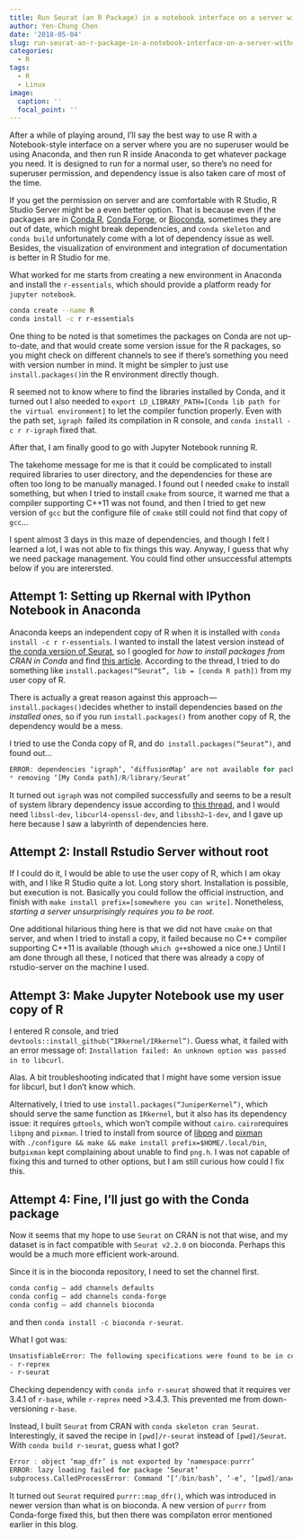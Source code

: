```yaml
---
title: Run Seurat (an R Package) in a notebook interface on a server without root
author: Yen-Chung Chen
date: '2018-05-04'
slug: run-seurat-an-r-package-in-a-notebook-interface-on-a-server-without-root
categories:
  - R
tags:
  - R
  - Linux
image:
  caption: ''
  focal_point: ''
---
```


After a while of playing around, I’ll say the best way to use R with a
Notebook-style interface on a server where you are no superuser would be
using Anaconda, and then run R inside Anaconda to get whatever package
you need. It is designed to run for a normal user, so there’s no need
for superuser permission, and dependency issue is also taken care of
most of the time.

If you get the permission on server and are comfortable with R Studio, R
Studio Server might be a even better option. That is because even if the
packages are in [Conda R](https://anaconda.org/r), [Conda
Forge](https://conda-forge.org), or
[Bioconda](https://bioconda.github.io/), sometimes they are out of date,
which might break dependencies, and `conda skeleton` and `conda build`
unfortunately come with a lot of dependency issue as well. Besides, the
visualization of environment and integration of documentation is better
in R Studio for me.

What worked for me starts from creating a new environment in Anaconda
and install the `r-essentials`, which should provide a platform ready
for`  jupyter notebook `.

```sh
conda create --name R
conda install -c r r-essentials
```

One thing to be noted is that sometimes the packages on Conda are not
up-to-date, and that would create some version issue for the R packages,
so you might check on different channels to see if there’s something you
need with version number in mind. It might be simpler to just use
`install.packages()`in the R environment directly though.

R seemed not to know where to find the libraries installed by Conda, and
it turned out I also needed to `export LD_LIBRARY_PATH=[Conda lib path
for the virtual environment]` to let the compiler function properly.
Even with the path set, ` igraph  `failed its compilation in R console,
and `conda install -c r r-igraph` fixed that.

After that, I am finally good to go with Jupyter Notebook running R.

The takehome message for me is that it could be complicated to install
required libraries to user directory, and the dependencies for these are
often too long to be manually managed. I found out I needed `cmake` to
install something, but when I tried to install `cmake` from source, it
warned me that a compiler supporting C++11 was not found, and then I
tried to get new version of `gcc` but the configure file of `cmake`
still could not find that copy of `gcc`…

I spent almost 3 days in this maze of dependencies, and though I felt I
learned a lot, I was not able to fix things this way. Anyway, I guess
that why we need package management. You could find other unsuccessful
attempts below if you are interersted.

## Attempt 1: Setting up Rkernal with IPython Notebook in Anaconda

Anaconda keeps an independent copy of R when it is installed with `conda
install -c r r-essentials`. I wanted to install the latest version
instead of [the conda version of
Seurat](https://anaconda.org/bioconda/r-seurat), so I googled for *how
to install packages from CRAN in Conda* and find [this
article](https://stackoverflow.com/questions/34705917/conda-how-to-install-r-packages-that-are-not-available-in-r-essentials).
According to the thread, I tried to do something like
`install.packages(“Seurat”, lib = [conda R path])` from my user copy
of R.

There is actually a great reason against this
approach — `install.packages()`decides whether to install
dependencies based on *the installed ones*, so if you run
`install.packages()` from another copy of R, the dependency would be a
mess.

I tried to use the Conda copy of R, and do` 
install.packages(“Seurat”) `, and found out…

```R
ERROR: dependencies ‘igraph’, ‘diffusionMap’ are not available for package ‘Seurat’
* removing ‘[My Conda path]/R/library/Seurat’
```

It turned out `igraph` was not compiled successfully and seems to be a
result of system library dependency issue according to [this
thread](https://stackoverflow.com/questions/45318188/getting-error-in-function-igraph-write-graph-graphml-while-installing-igrap),
and I would need `libssl-dev`, `libcurl4-openssl-dev`, and
`libssh2–1-dev`, and I gave up here because I saw a labyrinth of
dependencies here.

## Attempt 2: Install Rstudio Server without root

If I could do it, I would be able to use the user copy of R, which I am
okay with, and I like R Studio quite a lot. Long story short.
Installation is possible, but execution is not. Basically you could
follow the official instruction, and finish with `make install
prefix=[somewhere you can write]`. Nonetheless, *starting a server
unsurprisingly requires you to be root.*

One additional hilarious thing here is that we did not have `cmake` on
that server, and when I tried to install a copy, it failed because no
C++ compiler supporting C++11 is available (though `which g++`showed
a nice one.) Until I am done through all these, I noticed that there was
already a copy of rstudio-server on the machine I used.

## Attempt 3: Make Jupyter Notebook use my user copy of R

I entered R console, and tried
`devtools::install_github(“IRkernel/IRkernel”)`. Guess what, it failed
with an error message of: `Installation failed: An unknown option was
passed in to libcurl`.

Alas. A bit troubleshooting indicated that I might have some version
issue for libcurl, but I don’t know which.

Alternatively, I tried to use `install.packages(“JuniperKernel”)`, which
should serve the same function as `IRkernel`, but it also has its
dependency issue: it requires `gdtools`, which won’t compile without
`cairo`. `cairo`requires `libpng` and `pixman`. I tried to install from
source of [libpng](http://www.libpng.org/pub/png/libpng.html) and
[pixman](https://www.cairographics.org/releases/) with `./configure &&
make && make install prefix=$HOME/.local/bin`, but`pixman` kept
complaining about unable to find `png.h`. I was not capable of fixing
this and turned to other options, but I am still curious how could I fix
this.

## Attempt 4: Fine, I’ll just go with the Conda package

Now it seems that my hope to use `Seurat` on CRAN is not that wise, and
my dataset is in fact compatible with `Seurat v2.2.0` on bioconda.
Perhaps this would be a much more efficient work-around.

Since it is in the bioconda repository, I need to set the channel first.

```sh
conda config — add channels defaults
conda config — add channels conda-forge
conda config — add channels bioconda
```

and then `conda install -c bioconda r-seurat`.

What I got was:

```sh
UnsatisfiableError: The following specifications were found to be in conflict:
- r-reprex
- r-seurat
```

Checking dependency with `conda info r-seurat` showed that it requires
ver 3.4.1 of `r-base`, while `r-reprex` need \>3.4.3. This prevented me
from down-versioning `r-base`.

Instead, I built `Seurat` from CRAN with `conda skeleton cran Seurat`.
Interestingly, it saved the recipe in `[pwd]/r-seurat` instead of
`[pwd]/Seurat`. With `conda build r-seurat`, guess what I got?

```r
Error : object ‘map_dfr’ is not exported by ‘namespace:purrr’
ERROR: lazy loading failed for package ‘Seurat’
subprocess.CalledProcessError: Command ‘[‘/bin/bash’, ‘-e’, ‘[pwd]/anaconda/conda-bld/r-seurat_1525165846607/work/conda_build.sh’]’ returned non-zero exit status 1.
```

It turned out `Seurat` required `purrr::map_dfr()`, which was introduced
in newer version than what is on bioconda. A new version of `purrr` from
Conda-forge fixed this, but then there was compilaton error mentioned
earlier in this blog.
